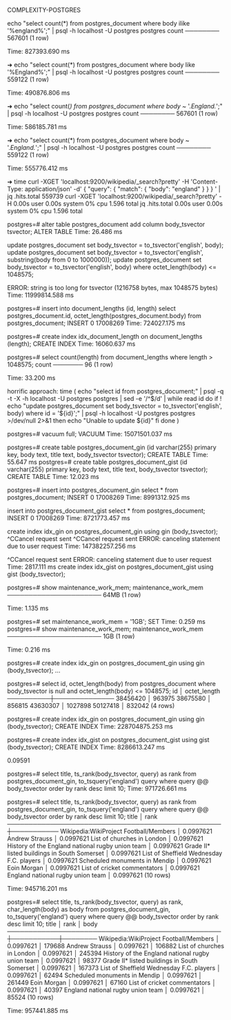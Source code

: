 COMPLEXITY-POSTGRES

echo "select count(*) from postgres_document where body ilike '%england%';" | psql -h localhost -U postgres postgres
 count
────────
 567601
(1 row)

Time: 827393.690 ms

➜ echo "select count(*) from postgres_document where body like '%England%';" | psql -h localhost -U postgres postgres
 count
────────
 559122
(1 row)

Time: 490876.806 ms

➜ echo "select count(*) from postgres_document where body ~* '.*England.*';" | psql -h localhost -U postgres postgres
 count
────────
 567601
(1 row)

Time: 586185.781 ms

➜ echo "select count(*) from postgres_document where body ~ '.*England.*';" | psql -h localhost -U postgres postgres
 count
────────
 559122
(1 row)

Time: 555776.412 ms

➜ time curl -XGET 'localhost:9200/wikipedia/_search?pretty' -H 'Content-Type: application/json' -d'
{
  "query": { "match": { "body": "england" } }
}
' | jq .hits.total
559739
curl -XGET 'localhost:9200/wikipedia/_search?pretty' -H    0.00s user 0.00s system 0% cpu 1.596 total
jq .hits.total  0.00s user 0.00s system 0% cpu 1.596 total

postgres=# alter table postgres_document add column body_tsvector tsvector;
ALTER TABLE
Time: 26.486 ms

update postgres_document set body_tsvector = to_tsvector('english', body);
update postgres_document set body_tsvector = to_tsvector('english', substring(body from 0 to 1000000));
update postgres_document set body_tsvector = to_tsvector('english', body) where octet_length(body) <= 1048575;

ERROR:  string is too long for tsvector (1216758 bytes, max 1048575 bytes)
Time: 11999814.588 ms

postgres=# insert into document_lengths (id, length) select postgres_document.id, octet_length(postgres_document.body) from postgres_document;
INSERT 0 17008269
Time: 724027.175 ms

postgres=# create index idx_document_length on document_lengths (length);
CREATE INDEX
Time: 16060.637 ms

postgres=# select count(length) from document_lengths where length > 1048575;
 count
───────
    96
(1 row)

Time: 33.200 ms

horrific approach:
time (
    echo "select id from postgres_document;" | psql -q -t -X -h localhost -U postgres postgres | sed -e '/^$/d' | while read id
    do
        if ! echo "update postgres_document set body_tsvector = to_tsvector('english', body) where id = '${id}';" | psql -h localhost -U postgres postgres >/dev/null 2>&1
        then
            echo "Unable to update ${id}"
        fi
    done
)

postgres=# vacuum full;
VACUUM
Time: 15071501.037 ms

postgres=# create table postgres_document_gin (id varchar(255) primary key, body text, title text, body_tsvector tsvector);
CREATE TABLE
Time: 55.647 ms
postgres=# create table postgres_document_gist (id varchar(255) primary key, body text, title text, body_tsvector tsvector);
CREATE TABLE
Time: 12.023 ms

postgres=# insert into postgres_document_gin select * from postgres_document;
INSERT 0 17008269
Time: 8991312.925 ms

insert into postgres_document_gist select * from postgres_document;
INSERT 0 17008269
Time: 8721773.457 ms

create index idx_gin on postgres_document_gin using gin (body_tsvector);
^CCancel request sent
^CCancel request sent
ERROR:  canceling statement due to user request
Time: 147382257.256 ms

^CCancel request sent
ERROR:  canceling statement due to user request
Time: 2817.111 ms
create index idx_gist on postgres_document_gist using gist (body_tsvector);

postgres=# show maintenance_work_mem;
 maintenance_work_mem
──────────────────────
 64MB
(1 row)

Time: 1.135 ms

postgres=# set maintenance_work_mem = '1GB';
SET
Time: 0.259 ms
postgres=# show maintenance_work_mem;
 maintenance_work_mem
──────────────────────
 1GB
(1 row)

Time: 0.216 ms

postgres=# create index idx_gin on postgres_document_gin using gin (body_tsvector);
...

postgres=# select id, octet_length(body) from postgres_document where body_tsvector is null and octet_length(body) <= 1048575;
    id    │ octet_length
──────────┼──────────────
 38456420 │       963975
 38675580 │       856815
 43630307 │      1027898
 50127418 │       832042
(4 rows)

postgres=# create index idx_gin on postgres_document_gin using gin (body_tsvector);
CREATE INDEX
Time: 228704875.253 ms

postgres=# create index idx_gist on postgres_document_gist using gist (body_tsvector);
CREATE INDEX
Time: 8286613.247 ms

0.09591


postgres=# select title, ts_rank(body_tsvector, query) as rank from postgres_document_gin, to_tsquery('england') query where query @@ body_tsvector order by rank desc limit 10;
Time: 971726.661 ms

postgres=# select title, ts_rank(body_tsvector, query) as rank from postgres_document_gin, to_tsquery('england') query where query @@ body_tsvector order by rank desc limit 10;
                      title                       │   rank
──────────────────────────────────────────────────┼───────────
 Wikipedia:WikiProject Football/Members           │ 0.0997621
 Andrew Strauss                                   │ 0.0997621
 List of churches in London                       │ 0.0997621
 History of the England national rugby union team │ 0.0997621
 Grade II* listed buildings in South Somerset     │ 0.0997621
 List of Sheffield Wednesday F.C. players         │ 0.0997621
 Scheduled monuments in Mendip                    │ 0.0997621
 Eoin Morgan                                      │ 0.0997621
 List of cricket commentators                     │ 0.0997621
 England national rugby union team                │ 0.0997621
(10 rows)

Time: 945716.201 ms

postgres=# select title, ts_rank(body_tsvector, query) as rank, char_length(body) as body from postgres_document_gin, to_tsquery('england') query where query @@ body_tsvector order by rank desc limit 10;
                      title                       │   rank    │  body
──────────────────────────────────────────────────┼───────────┼────────
 Wikipedia:WikiProject Football/Members           │ 0.0997621 │ 179688
 Andrew Strauss                                   │ 0.0997621 │ 106882
 List of churches in London                       │ 0.0997621 │ 245394
 History of the England national rugby union team │ 0.0997621 │  98377
 Grade II* listed buildings in South Somerset     │ 0.0997621 │ 167373
 List of Sheffield Wednesday F.C. players         │ 0.0997621 │  62494
 Scheduled monuments in Mendip                    │ 0.0997621 │ 261449
 Eoin Morgan                                      │ 0.0997621 │  67160
 List of cricket commentators                     │ 0.0997621 │  40397
 England national rugby union team                │ 0.0997621 │  85524
(10 rows)

Time: 957441.885 ms

